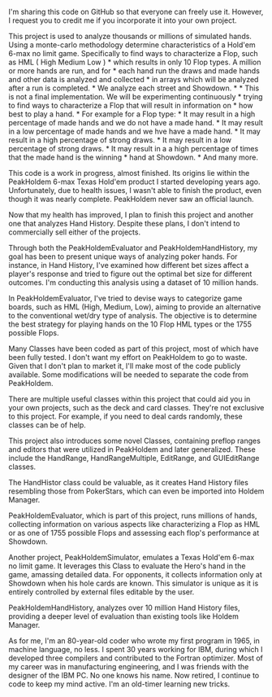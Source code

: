 I'm sharing this code on GitHub so that everyone can freely use it. However, I request you to credit me if you incorporate it into your own project.

This project is used to analyze thousands or millions of simulated hands.
 Using a monte-carlo methodology determine characteristics of a Hold'em 
 6-max no limit game. 
 Specifically to find ways to characterize a Flop, such as HML ( High Medium Low )
    * which results in only 10 Flop types. A million or more hands are run, and for 
    * each hand run the draws and made hands and other data is analyzed and collected
    * in arrays which will be analyzed after a run is completed. 
    * We analyze each street and Showdown.
    * 
    * This is not a final implementation. We will be experimenting continuously 
    * trying to find ways to characterize a Flop that will result in  information on
    * how best to play a hand. 
    * For example for a Flop type:
    *   It may result in a high percentage of made hands and we do not have a made hand.
    *   It may result in a low percentage of made hands and we hve have a made hand.
    *   It may result in a high percentage of strong draws.
    *   It may result in a low percentage of strong draws.
    *   It may result in a a high percentage of times that the made hand is the winning
    *   hand at Showdown.
    *   And many more.

This code is a work in progress, almost finished. Its origins lie within the PeakHoldem 6-max Texas Hold'em product I started developing years ago. Unfortunately, due to health issues, I wasn't able to finish the product, even though it was nearly complete. PeakHoldem never saw an official launch.

Now that my health has improved, I plan to finish this project and another one that analyzes Hand History. Despite these plans, I don't intend to commercially sell either of the projects.

Through both the PeakHoldemEvaluator and PeakHoldemHandHistory, my goal has been to present unique ways of analyzing poker hands. For instance, in Hand History, I've examined how different bet sizes affect a player's response and tried to figure out the optimal bet size for different outcomes. I'm conducting this analysis using a dataset of 10 million hands.

In PeakHoldemEvaluator, I've tried to devise ways to categorize game boards, such as HML (High, Medium, Low), aiming to provide an alternative to the conventional wet/dry type of analysis. The objective is to determine the best strategy for playing hands on the 10 Flop HML types or the 1755 possible Flops.

Many Classes have been coded as part of this project, most of which have been fully tested. I don't want my effort on PeakHoldem to go to waste. Given that I don't plan to market it, I'll make most of the code publicly available. Some modifications will be needed to separate the code from PeakHoldem.

There are multiple useful classes within this project that could aid you in your own projects, such as the deck and card classes. They're not exclusive to this project. For example, if you need to deal cards randomly, these classes can be of help.

This project also introduces some novel Classes, containing preflop ranges and editors that were utilized in PeakHoldem and later generalized. These include the HandRange, HandRangeMultiple, EditRange, and GUIEditRange classes.

The HandHistor class could be valuable, as it creates Hand History files resembling those from PokerStars, which can even be imported into Holdem Manager.

PeakHoldemEvaluator, which is part of this project, runs millions of hands, collecting information on various aspects like characterizing a Flop as HML or as one of 1755 possible Flops and assessing each flop's performance at Showdown.

Another project, PeakHoldemSimulator, emulates a Texas Hold'em 6-max no limit game. It leverages this Class to evaluate the Hero's hand in the game, amassing detailed data. For opponents, it collects information only at Showdown when his hole cards are known. This simulator is unique as it is entirely controlled by external files editable by the user.

PeakHoldemHandHistory, analyzes over 10 million Hand History files, providing a deeper level of evaluation than existing tools like Holdem Manager.

As for me, I'm an 80-year-old coder who wrote my first program in 1965, in machine language, no less. I spent 30 years working for IBM, during which I developed three compilers and contributed to the Fortran optimizer. Most of my career was in manufacturing engineering, and I was friends with the designer of the IBM PC. No one knows his name. Now retired, I continue to code to keep my mind active. I'm an old-timer learning new tricks.


